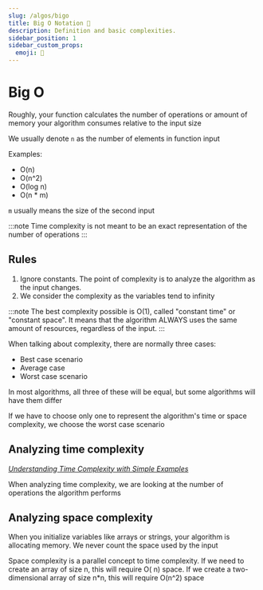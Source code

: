 ```yaml
---
slug: /algos/bigo
title: Big O Notation 💪
description: Definition and basic complexities.
sidebar_position: 1 
sidebar_custom_props:
  emoji: 💪 
---
```


# Big O

Roughly, your function calculates the number of operations or amount of memory your algorithm consumes relative to the
input size

We usually denote `n` as the number of elements in function input

Examples:

* O(n)
* O(n^2)
* O(log n)
* O(n * m)

`m` usually means the size of the second input

:::note
Time complexity is not meant to be an exact representation of the number of operations
:::

## Rules

1. Ignore constants. The point of complexity is to analyze the algorithm as the input changes.
2. We consider the complexity as the variables tend to infinity

:::note
The best complexity possible is O(1), called "constant time" or "constant space".
It means that the algorithm ALWAYS uses the same amount of resources, regardless of the input.
:::

When talking about complexity, there are normally three cases:

* Best case scenario
* Average case
* Worst case scenario

In most algorithms, all three of these will be equal, but some algorithms will have them differ

If we have to choose only one to represent the algorithm's time or space complexity, we choose the worst case scenario

## Analyzing time complexity

*[Understanding Time Complexity with Simple Examples](https://www.geeksforgeeks.org/understanding-time-complexity-simple-examples/)*

When analyzing time complexity, we are looking at the number of operations the algorithm performs

## Analyzing space complexity

When you initialize variables like arrays or strings, your algorithm is allocating memory. We never count the space used
by the input

Space complexity is a parallel concept to time complexity. If we need to create an array of size n, this will require O(
n) space. If we create a two-dimensional array of size n*n, this will require O(n^2) space
